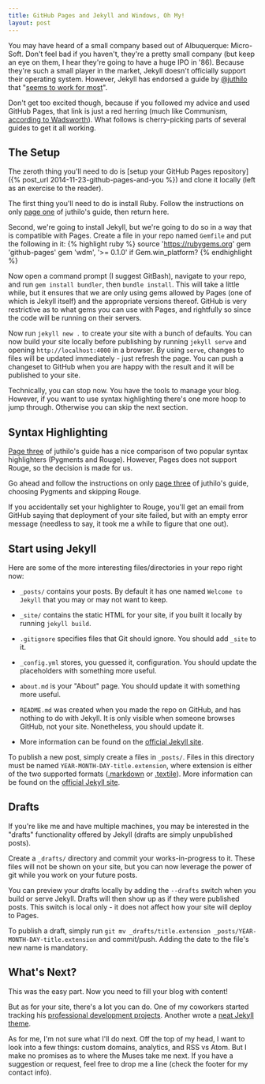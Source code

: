 ```yaml
---
title: GitHub Pages and Jekyll and Windows, Oh My!
layout: post
---
```


You may have heard of a small company based out of Albuquerque: Micro-Soft. Don't feel bad if you haven't, they're a pretty small company (but keep an eye on them, I hear they're going to have a huge IPO in '86). Because they're such a small player in the market, Jekyll doesn't officially support their operating system. However, Jekyll has endorsed a guide by [@juthilo](https://twitter.com/juthilo) that "[seems to work for most](http://jekyll-windows.juthilo.com/)".

Don't get too excited though, because if you followed my advice and used GitHub Pages, that link is just a red herring (much like Communism, [according to Wadsworth](http://www.imdb.com/title/tt0088930/quotes)). What follows is cherry-picking parts of several guides to get it all working.

## The Setup

The zeroth thing you'll need to do is [setup your GitHub Pages repository]({% post_url 2014-11-23-github-pages-and-you %}) and clone it locally (left as an exercise to the reader).

The first thing you'll need to do is install Ruby. Follow the instructions on only [page one](http://jekyll-windows.juthilo.com/1-ruby-and-devkit/) of juthilo's guide, then return here.

Second, we're going to install Jekyll, but we're going to do so in a way that is compatible with Pages. Create a file in your repo named `Gemfile` and put the following in it:
{% highlight ruby %}
source 'https://rubygems.org'
gem 'github-pages'
gem 'wdm', '>= 0.1.0' if Gem.win_platform?
{% endhighlight %}

Now open a command prompt (I suggest GitBash), navigate to your repo, and run `gem install bundler`, then `bundle install`. This will take a little while, but it ensures that we are only using gems allowed by Pages (one of which is Jekyll itself) and the appropriate versions thereof. GitHub is very restrictive as to what gems you can use with Pages, and rightfully so since the code will be running on their servers.

Now run `jekyll new .` to create your site with a bunch of defaults. You can now build your site locally before publishing by running `jekyll serve` and opening `http://localhost:4000` in a browser. By using `serve`, changes to files will be updated immediately - just refresh the page. You can push a changeset to GitHub when you are happy with the result and it will be published to your site.

Technically, you can stop now. You have the tools to manage your blog. However, if you want to use syntax highlighting there's one more hoop to jump through. Otherwise you can skip the next section.

## Syntax Highlighting

[Page three](http://jekyll-windows.juthilo.com/3-syntax-highlighting/) of juthilo's guide has a nice comparison of two popular syntax highlighters (Pygments and Rouge). However, Pages does not support Rouge, so the decision is made for us.

Go ahead and follow the instructions on only [page three](http://jekyll-windows.juthilo.com/3-syntax-highlighting/) of juthilo's guide, choosing Pygments and skipping Rouge.

If you accidentally set your highlighter to Rouge, you'll get an email from GitHub saying that deployment of your site failed, but with an empty error message (needless to say, it took me a while to figure that one out).

## Start using Jekyll

Here are some of the more interesting files/directories in your repo right now:

* `_posts/` contains your posts. By default it has one named `Welcome to Jekyll` that you may or may not want to keep.

* `_site/` contains the static HTML for your site, if you built it locally by running `jekyll build`.

* `.gitignore` specifies files that Git should ignore. You should add `_site` to it.

* `_config.yml` stores, you guessed it, configuration. You should update the placeholders with something more useful.

* `about.md` is your "About" page. You should update it with something more useful.

* `README.md` was created when you made the repo on GitHub, and has nothing to do with Jekyll. It is only visible when someone browses GitHub, not your site. Nonetheless, you should update it.

* More information can be found on the [official Jekyll site](http://jekyllrb.com/docs/structure/).

To publish a new post, simply create a files in `_posts/`. Files in this directory must be named `YEAR-MONTH-DAY-title.extension`, where extension is either of the two supported formats ([.markdown](http://daringfireball.net/projects/markdown/) or [.textile](http://redcloth.org/textile)). More information can be found on the [official Jekyll site](http://jekyllrb.com/docs/posts/).

## Drafts

If you're like me and have multiple machines, you may be interested in the "drafts" functionality offered by Jekyll (drafts are simply unpublished posts).

Create a `_drafts/` directory and commit your works-in-progress to it. These files will not be shown on your site, but you can now leverage the power of git while you work on your future posts.

You can preview your drafts locally by adding the `--drafts` switch when you build or serve Jekyll. Drafts will then show up as if they were published posts. This switch is local only - it does not affect how your site will deploy to Pages.

To publish a draft, simply run `git mv _drafts/title.extension _posts/YEAR-MONTH-DAY-title.extension` and commit/push. Adding the date to the file's new name is mandatory.

## What's Next?

This was the easy part. Now you need to fill your blog with content!

But as for your site, there's a lot you can do. One of my coworkers started tracking his [professional development projects](http://mike-rogers.github.io/pages/pdu.html). Another wrote a [neat Jekyll theme](http://jekyllthemes.org/themes/lagom/).

As for me, I'm not sure what I'll do next. Off the top of my head, I want to look into a few things: custom domains, analytics, and RSS vs Atom. But I make no promises as to where the Muses take me next. If you have a suggestion or request, feel free to drop me a line (check the footer for my contact info).
